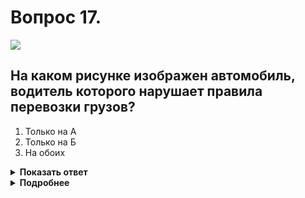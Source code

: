 # Вопрос 17.

![](https://s.drom.ru/i24228/pdd/tickets/2016/1543885199.jpg)

## На каком рисунке изображен автомобиль, водитель которого нарушает правила перевозки грузов?

1. Только на А
2. Только на Б
3. На обоих

<details>
<summary><b>Показать ответ</b></summary>
Правильный ответ: 1
</details>
<details>
<summary><b>Подробнее</b></summary>
Правила разрешают движение ТС, габаритные параметры которых по ширине не превышают 2,55 метра.
Допускается без обозначения опознавательным знаком «Крупногабаритный груз» перевозка груза, выступающего сбоку не более 0,4 м от внешнего края габаритного огня. На рисунке «А» это расстояние больше допустимого. На рисунке «Б» расстояние меньше допустимого.
Нарушает Правила только водитель автомобиля «А».
(Пункты 23.4, 23.5 ПДД)
</details>
